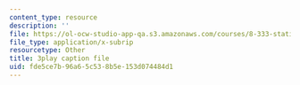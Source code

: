 ```yaml
---
content_type: resource
description: ''
file: https://ol-ocw-studio-app-qa.s3.amazonaws.com/courses/8-333-statistical-mechanics-i-statistical-mechanics-of-particles-fall-2013/fde5ce7b96a65c538b5e153d074484d1_hRHzPaDpgu0.vtt
file_type: application/x-subrip
resourcetype: Other
title: 3play caption file
uid: fde5ce7b-96a6-5c53-8b5e-153d074484d1
---
```

